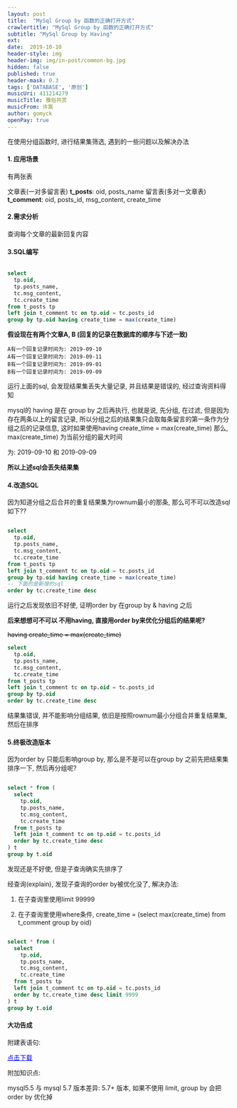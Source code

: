 ```yaml
---
layout: post
title:  "MySql Group by 函数的正确打开方式"
crawlertitle: "MySql Group by 函数的正确打开方式"
subtitle: "MySql Group by Having"
ext:
date:  2019-10-10
header-style: img
header-img: img/in-post/common-bg.jpg
hidden: false
published: true
header-mask: 0.3
tags: ['DATABASE', '原创']
musicUri: 411214279
musicTitle: 雅俗共赏
musicFrom: 许嵩
author: gomyck
openPay: true
---
```


在使用分组函数时, 进行结果集筛选, 遇到的一些问题以及解决办法

#### 1. 应用场景
有两张表

文章表(一对多留言表) **t_posts**:
oid, posts_name
留言表(多对一文章表) **t_comment**:
oid, posts_id, msg_content, create_time



#### 2.需求分析
查询每个文章的最新回复内容

#### 3.SQL编写

```sql

select
  tp.oid,
  tp.posts_name,
  tc.msg_content,
  tc.create_time
from t_posts tp
left join t_comment tc on tp.oid = tc.posts_id
group by tp.oid having create_time = max(create_time)

```

**假设现在有两个文章A, B (回复的记录在数据库的顺序与下述一致)**
```text
A有一个回复记录时间为: 2019-09-10
A有一个回复记录时间为: 2019-09-11
B有一个回复记录时间为: 2019-09-01
B有一个回复记录时间为: 2019-09-09
```

运行上面的sql, 会发现结果集丢失大量记录, 并且结果是错误的, 经过查询资料得知

mysql的 having 是在 group by 之后再执行, 也就是说, 先分组, 在过滤, 但是因为存在两条以上的留言记录,
所以分组之后的结果集只会取每条留言的第一条作为分组之后的记录信息, 这时如果使用having create_time = max(create_time)
那么, max(create_time) 为当前分组的最大时间

为: 2019-09-10 和 2019-09-09

**所以上述sql会丢失结果集**

#### 4.改造SQL

因为知道分组之后合并的重复结果集为rownum最小的那条, 那么可不可以改造sql如下??

```sql

select
  tp.oid,
  tp.posts_name,
  tc.msg_content,
  tc.create_time
from t_posts tp
left join t_comment tc on tp.oid = tc.posts_id
group by tp.oid having create_time = max(create_time)
-- 下面的是新增的sql
order by tc.create_time desc

```
运行之后发现依旧不好使, 证明order by 在group by & having 之后

**后来想想可不可以 不用having, 直接用order by来优化分组后的结果呢?**

~~having create_time = max(create_time)~~

```sql
select
  tp.oid,
  tp.posts_name,
  tc.msg_content,
  tc.create_time
from t_posts tp
left join t_comment tc on tp.oid = tc.posts_id
group by tp.oid
order by tc.create_time desc

```
结果集错误, 并不能影响分组结果, 依旧是按照rownum最小分组合并重复结果集, 然后在排序

#### 5.终极改造版本

因为order by 只能后影响group by, 那么是不是可以在group by 之前先把结果集排序一下, 然后再分组呢?

```sql

select * from (
  select
    tp.oid,
    tp.posts_name,
    tc.msg_content,
    tc.create_time
  from t_posts tp
  left join t_comment tc on tp.oid = tc.posts_id
  order by tc.create_time desc
) t
group by t.oid

```

发现还是不好使, 但是子查询确实先排序了

经查询(explain), 发现子查询的order by被优化没了, 解决办法:

1. 在子查询里使用limit 99999

2. 在子查询里使用where条件, create_time = (select max(create_time) from t_comment group by oid)


```sql

select * from (
  select
    tp.oid,
    tp.posts_name,
    tc.msg_content,
    tc.create_time
  from t_posts tp
  left join t_comment tc on tp.oid = tc.posts_id
  order by tc.create_time desc limit 9999
) t
group by t.oid

```

#### 大功告成

附建表语句:

<a href="/img/in-post/resources/res2019-10-10/demo.sql" style="color: blue;">点击下载</a>


附加知识点:

mysql5.5 与 mysql 5.7 版本差异: 5.7+ 版本, 如果不使用 limit, group by 会把 order by 优化掉
